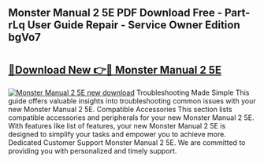 ## Monster Manual 2 5E PDF Download Free - Part-rLq User Guide Repair - Service Owner Edition bgVo7

# <h2><a href="http://cf13387.oget.top/?id=Monster+Manual+2+5E">🔗Download New 👉🔴 Monster Manual 2 5E</a></h2>

[![Monster Manual 2 5E new download](https://i.imgur.com/5g1atiW.png)](http://cf13387.oget.top/?id=Monster+Manual+2+5E)
Troubleshooting Made Simple This guide offers valuable insights into troubleshooting common issues with your new Monster Manual 2 5E. Compatible Accessories This section lists compatible accessories and peripherals for your new Monster Manual 2 5E. With features like list of features, your new Monster Manual 2 5E is designed to simplify your tasks and empower you to achieve more. Dedicated Customer Support Monster Manual 2 5E. We are committed to providing you with personalized and timely support.

